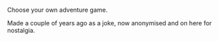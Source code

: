 Choose your own adventure game.

Made a couple of years ago as a joke, now anonymised and on here for nostalgia.